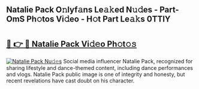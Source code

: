 ## Natalie Pack O𝚗lyf𝚊ns Le𝚊𝚔ed N𝚞𝚍es - Part-OmS Ph𝚘tos Vi𝚍eo - H𝚘t Part Le𝚊𝚔s 0TTIY

# <h2><a href="http://hf20yv.feru.top/?c=Natalie+Pack">🔗 👉 🔴 Natalie Pack Vi𝚍𝚎o Ph𝚘t𝚘𝚜</a></h2>

[![Natalie Pack Nu𝚍𝚎s](https://i.imgur.com/0TWrTi3.gif)](http://hf20yv.feru.top/?c=Natalie+Pack)
Social media influencer Natalie Pack, recognized for sharing lifestyle and dance-themed content, including dance performances and vlogs. Natalie Pack public image is one of integrity and honesty, but recent revelations have cast doubt on his character. 
